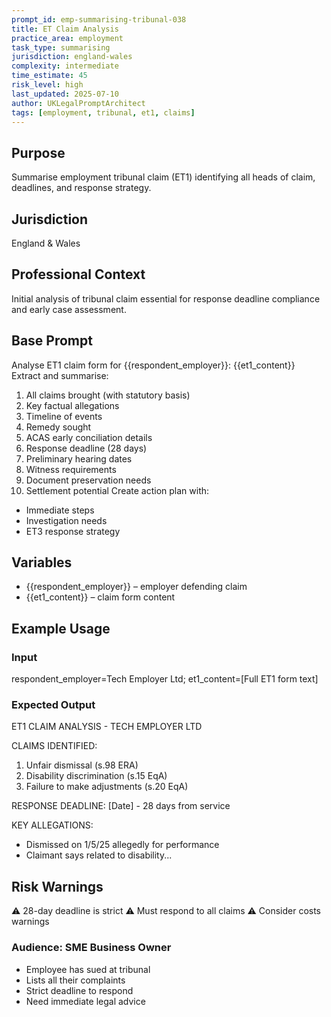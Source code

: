 ```yaml
---
prompt_id: emp-summarising-tribunal-038
title: ET Claim Analysis
practice_area: employment
task_type: summarising
jurisdiction: england-wales
complexity: intermediate
time_estimate: 45
risk_level: high
last_updated: 2025-07-10
author: UKLegalPromptArchitect
tags: [employment, tribunal, et1, claims]
---
```


## Purpose
Summarise employment tribunal claim (ET1) identifying all heads of claim, deadlines, and response strategy.

## Jurisdiction
England & Wales

## Professional Context
Initial analysis of tribunal claim essential for response deadline compliance and early case assessment.

## Base Prompt
Analyse ET1 claim form for \{\{respondent_employer\}\}:
\{\{et1_content\}\}
Extract and summarise:
1. All claims brought (with statutory basis)
2. Key factual allegations
3. Timeline of events
4. Remedy sought
5. ACAS early conciliation details
6. Response deadline (28 days)
7. Preliminary hearing dates
8. Witness requirements
9. Document preservation needs
10. Settlement potential
Create action plan with:
- Immediate steps
- Investigation needs
- ET3 response strategy

## Variables
- \{\{respondent_employer\}\} – employer defending claim
- \{\{et1_content\}\} – claim form content

## Example Usage
### Input
respondent_employer=Tech Employer Ltd; et1_content=[Full ET1 form text]

### Expected Output
ET1 CLAIM ANALYSIS - TECH EMPLOYER LTD

CLAIMS IDENTIFIED:
1. Unfair dismissal (s.98 ERA)
2. Disability discrimination (s.15 EqA)
3. Failure to make adjustments (s.20 EqA)

RESPONSE DEADLINE: [Date] - 28 days from service

KEY ALLEGATIONS:
- Dismissed on 1/5/25 allegedly for performance
- Claimant says related to disability...

## Risk Warnings
⚠️ 28-day deadline is strict
⚠️ Must respond to all claims
⚠️ Consider costs warnings

### Audience: SME Business Owner
- Employee has sued at tribunal
- Lists all their complaints
- Strict deadline to respond
- Need immediate legal advice
